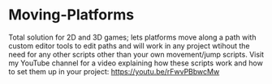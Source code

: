 # Moving-Platforms
Total solution for 2D and 3D games; lets platforms move along a path with custom editor tools to edit paths and will work in any project wtihout the need for any other scripts other than your own movement/jump scripts.
Visit my YouTube channel for a video explaining how these scripts work and how to set them up in your project: https://youtu.be/rFwvPBbwcMw
